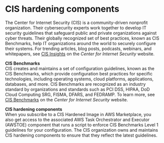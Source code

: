 # CIS hardening components<a name="toe-cis"></a>

The Center for Internet Security \(CIS\) is a community\-driven nonprofit organization\. Their cybersecurity experts work together to develop IT security guidelines that safeguard public and private organizations against cyber threats\. Their globally recognized set of best practices, known as CIS Benchmarks, help IT organizations around the world to securely configure their systems\. For trending articles, blog posts, podcasts, webinars, and whitepapers, see [CIS Insights](https://www.cisecurity.org/insights) on the *Center for Internet Security* website\.

**CIS Benchmarks**  
CIS creates and maintains a set of configuration guidelines, known as the CIS Benchmarks, which provide configuration best practices for specific technologies, including operating systems, cloud platforms, applications, databases, and more\. CIS Benchmarks are recognized as an industry standard by organizations and standards such as PCI DSS, HIPAA, DoD Cloud Computing SRG, FISMA, DFARS, and FEDRAMP\. To learn more, see [CIS Benchmarks](https://www.cisecurity.org/benchmark) on the *Center for Internet Security* website\.

**CIS hardening components**  
When you subscribe to a CIS Hardened Image in AWS Marketplace, you also get access to the associated AWS Task Orchestrator and Executor \(AWSTOE\) component that runs a script to enforce CIS Benchmarks Level 1 guidelines for your configuration\. The CIS organization owns and maintains CIS hardening components to ensure that they reflect the latest guidelines\.